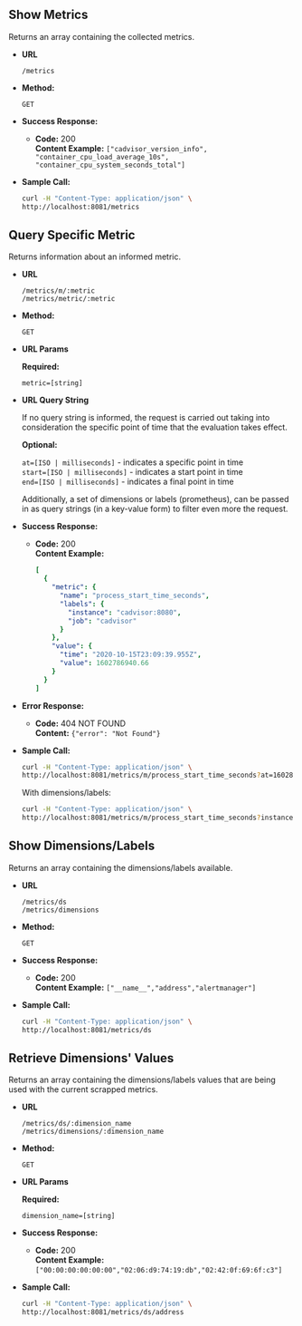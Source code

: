 **Show Metrics**
----
Returns an array containing the collected metrics.

* **URL**

  `/metrics`

* **Method:**

  `GET`

* **Success Response:**

  * **Code:** 200 <br />
    **Content Example:** `["cadvisor_version_info", "container_cpu_load_average_10s", "container_cpu_system_seconds_total"]`

* **Sample Call:**

  ```sh
  curl -H "Content-Type: application/json" \
  http://localhost:8081/metrics
  ```

**Query Specific Metric**
----
  Returns information about an informed metric.

* **URL**

  `/metrics/m/:metric`<br>
  `/metrics/metric/:metric`

* **Method:**

  `GET`
  
*  **URL Params**

   **Required:**
 
   `metric=[string]`

*  **URL Query String**
   
   If no query string is informed, the request is carried out taking into consideration the specific point of time that the evaluation takes effect.
 
   **Optional:**

   `at=[ISO | milliseconds]` - indicates a specific point in time<br>
   `start=[ISO | milliseconds]` - indicates a start point in time<br>
   `end=[ISO | milliseconds]` - indicates a final point in time
   
   Additionally, a set of dimensions or labels (prometheus), can be passed in as query strings (in a key-value form) to filter even more the request.

* **Success Response:**

  * **Code:** 200 <br />
    **Content Example:** 
    ```yaml
    [
      {
        "metric": {
          "name": "process_start_time_seconds",
          "labels": {
            "instance": "cadvisor:8080",
            "job": "cadvisor"
          }
        },
        "value": {
          "time": "2020-10-15T23:09:39.955Z",
          "value": 1602786940.66
        }
      }
    ]
    ```
 
* **Error Response:**

  * **Code:** 404 NOT FOUND <br />
    **Content:** `{"error": "Not Found"}`

* **Sample Call:**
  
  ```sh
  curl -H "Content-Type: application/json" \
  http://localhost:8081/metrics/m/process_start_time_seconds?at=1602803967183
  ```
  With dimensions/labels:
  ```sh
  curl -H "Content-Type: application/json" \
  http://localhost:8081/metrics/m/process_start_time_seconds?instance=cadvisor:8080&job=cadvisor
  ```
**Show Dimensions/Labels**
----
Returns an array containing the dimensions/labels available.

* **URL**

  `/metrics/ds`<br>
  `/metrics/dimensions`

* **Method:**

  `GET`

* **Success Response:**

  * **Code:** 200 <br />
    **Content Example:** `["__name__","address","alertmanager"]`

* **Sample Call:**

  ```sh
  curl -H "Content-Type: application/json" \
  http://localhost:8081/metrics/ds

**Retrieve Dimensions' Values**
----
Returns an array containing the dimensions/labels values that are being used with the current scrapped metrics.

* **URL**

  `/metrics/ds/:dimension_name`<br>
  `/metrics/dimensions/:dimension_name`

* **Method:**

  `GET`

*  **URL Params**

   **Required:**
 
   `dimension_name=[string]`

* **Success Response:**

  * **Code:** 200 <br />
    **Content Example:** `["00:00:00:00:00:00","02:06:d9:74:19:db","02:42:0f:69:6f:c3"]`

* **Sample Call:**

  ```sh
  curl -H "Content-Type: application/json" \
  http://localhost:8081/metrics/ds/address
  ```

